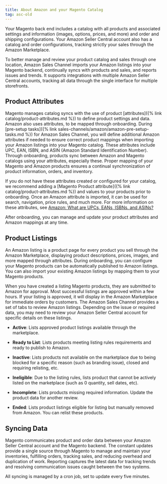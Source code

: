 ```yaml
---
title: About Amazon and your Magento Catalog
tag: asc-old
---
```


Your Magento back end includes a catalog with all products and associated settings and information (images, options, prices, and more) and order and shipping configurations. Your Amazon Seller Central account also has a catalog and order configurations, tracking strictly your sales through the Amazon Marketplace.

To better manage and review your product catalog and sales through one location, Amazon Sales Channel imports your Amazon listings into your Magento backend, continually syncs with products and sales, and reports issues and trends. It supports integrations with multiple Amazon Seller Central accounts, tracking all data through the single interface for multiple storefronts.

## Product Attributes

Magento manages catalog syncs with the use of product [attributes]({% link catalog/product-attributes.md %}) to define product settings and data. Amazon also uses attributes, to be mapped through onboarding. During [pre-setup tasks]({% link sales-channels/amazon/amazon-pre-setup-tasks.md %}) for Amazon Sales Channel, you will define additional Amazon attributes if needed to ensure correct product mappings when importing your Amazon listings into your Magento catalog. These attributes include UPC, EAN, ISBN, and ASIN (Amazon Standard Identification Number). Through onboarding, products sync between Amazon and Magento catalogs using your attributes, especially these. Proper mapping of your Magento and Amazon products ensures a continual synchronization of product information, orders, and inventory.

If you do not have these attributes created or configured for your catalog, we recommend adding a [Magento Product attribute]({% link catalog/product-attributes.md %}) and values to your products prior to onboarding. Once an Amazon attribute is imported, it can be used for search, navigation, price rules, and much more. For more information on these attributes, see [Amazon: What are UPCs, EANs, ISBNs. and ASINs?][1]

After onboarding, you can manage and update your product attributes and Amazon mappings at any time.

## Product Listings

An Amazon listing is a product page for every product you sell through the Amazon Marketplace, displaying product descriptions, prices, images, and more mapped through attributes. During onboarding, you can configure your Magento products can be automatically published to Amazon listings. You can also import your existing Amazon listings by mapping them to your Magento products.

When you have created a listing Magento products, they are submitted to Amazon for approval. Most successful listings are approved within a few hours. If your listing is approved, it will display in the Amazon Marketplace for immediate orders by customers. The Amazon Sales Channel provides a set of tabs to review Amazon listings. Depending on the issue or required data, you may need to review your Amazon Seller Central account for specific details on these listings.

- **Active**: Lists approved product listings available through the marketplace.

- **Ready to List**: Lists products meeting listing rules requirements and ready to publish to Amazon.

- **Inactive**: Lists products not available on the marketplace due to being blocked for a specific reason (such as branding issue), closed and requiring relisting, etc.

- **Ineligible**: Due to the listing rules, lists product that cannot be actively listed on the marketplace (such as 0 quantity, sell dates, etc).

- **Incomplete**: Lists products missing required information. Update the product data for another review.

- **Ended**: Lists product listings eligible for listing but manually removed from Amazon. You can relist these products.

## Syncing Data

Magento communicates product and order data between your Amazon Seller Central account and the Magento backend. The constant updates provide a single source through Magento to manage and maintain your inventories, fulfilling orders, tracking sales, and reducing overhead and duplication of work. Reporting captures the latest data for tracking trends and resolving communication issues caught between the two systems.

All syncing is managed by a cron job, set to update every five minutes.

[1]: https://www.amazon.com/gp/seller/asin-upc-isbn-info.html
